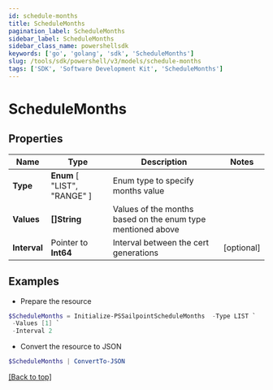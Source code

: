 ```yaml
---
id: schedule-months
title: ScheduleMonths
pagination_label: ScheduleMonths
sidebar_label: ScheduleMonths
sidebar_class_name: powershellsdk
keywords: ['go', 'golang', 'sdk', 'ScheduleMonths'] 
slug: /tools/sdk/powershell/v3/models/schedule-months
tags: ['SDK', 'Software Development Kit', 'ScheduleMonths']
---
```



# ScheduleMonths

## Properties

Name | Type | Description | Notes
------------ | ------------- | ------------- | -------------
**Type** |   **Enum** [  "LIST",    "RANGE" ] | Enum type to specify months value | 
**Values** |  **[]String** | Values of the months based on the enum type mentioned above | 
**Interval** |  Pointer to **Int64** | Interval between the cert generations | [optional] 

## Examples

- Prepare the resource
```powershell
$ScheduleMonths = Initialize-PSSailpointScheduleMonths  -Type LIST `
 -Values [1] `
 -Interval 2
```

- Convert the resource to JSON
```powershell
$ScheduleMonths | ConvertTo-JSON
```


[[Back to top]](#) 


